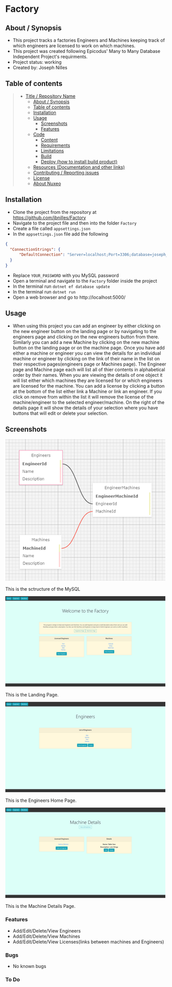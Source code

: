 # Factory

## About / Synopsis

* This project tracks a factories Engineers and Machines keeping track of which engineers are licensed to work on which machines.
* This project was created following Epicodus' Many to Many Database Independent Project's requirments.
* Project status: working
* Created by: Joseph Nilles



## Table of contents


> * [Title / Repository Name](#title--repository-name)
>   * [About / Synopsis](#about--synopsis)
>   * [Table of contents](#table-of-contents)
>   * [Installation](#installation)
>   * [Usage](#usage)
>     * [Screenshots](#screenshots)
>     * [Features](#features)
>   * [Code](#code)
>     * [Content](#content)
>     * [Requirements](#requirements)
>     * [Limitations](#limitations)
>     * [Build](#build)
>     * [Deploy (how to install build product)](#deploy-how-to-install-build-product)
>   * [Resources (Documentation and other links)](#resources-documentation-and-other-links)
>   * [Contributing / Reporting issues](#contributing--reporting-issues)
>   * [License](#license)
>   * [About Nuxeo](#about-nuxeo)

## Installation

* Clone the project from the repository at https://github.com/jbnilles/Factory
* Navigate to the project file and then into the folder `Factory`
* Create a file called `appsettings.json`
* In the `appsettings.json` file add the following
```json
{
  "ConnectionStrings": {
      "DefaultConnection": "Server=localhost;Port=3306;database=joseph_nilles;uid=root;pwd=YOUR_PASSWORD;"
  }
}
```
* Replace `YOUR_PASSWORD` with you MySQL password
* Open a terminal and navigate to the `Factory` folder inside the project 
* In the terminal run `dotnet ef database update`
* In the terminal run `dotnet run`
* Open a web browser and go to http://localhost:5000/ 




## Usage
* When using this project you can add an engineer by either clicking on the new engineer button on the landing page or by navigating to the engineers page and clicking on the new engineers button from there. Similarly you can add a new Machine by clicking on the new machine button on the landing page or on the machine page. Once you have add either a machine or engineer you can view the details for an individual machine or engineer by clicking on the link of their name in the list on their respective pages(engineers page or Machines page). The Engineer page and Machine page each will list all of thier contents in alphabetical order by their names. When you are viewing the details of one object it will list either which machines they are licensed for or which engineers are licensed for the machine. You can add a license by clicking a button at the bottom of the list either link a Machine or link an engineer. If you click on remove from within the list it will remove the license of the machine/engineer to the selected engineer/machine. On the right of the details page it will show the details of your selection where you have buttons that will edit or delete your selection. 

## Screenshots
<img src="Factory/wwwroot/images/FactoryDbMap.png" width="500px">
<p>This is the sctructure of the MySQL</p>
<img src="Factory/wwwroot/images/Landing.png" width="500px">
<p>This is the Landing Page.</p>
<img src="Factory/wwwroot/images/EngineersIndex.png" width="500px">
<p>This is the Engineers Home Page.</p>
<img src="Factory/wwwroot/images/MachineDetails.png" width="500px">
<p>This is the Machine Details Page.</p>

### Features
* Add/Edit/Delete/View Engineers
* Add/Edit/Delete/View Machines
* Add/Edit/Delete/View Licenses(links between machines and Engineers)



### Bugs

* No known bugs

### To Do
